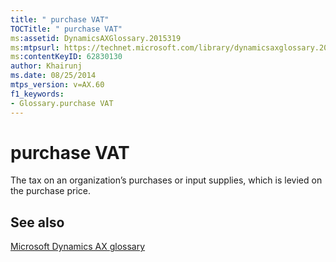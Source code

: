 ```yaml
---
title: " purchase VAT"
TOCTitle: " purchase VAT"
ms:assetid: DynamicsAXGlossary.2015319
ms:mtpsurl: https://technet.microsoft.com/library/dynamicsaxglossary.2015319(v=AX.60)
ms:contentKeyID: 62830130
author: Khairunj
ms.date: 08/25/2014
mtps_version: v=AX.60
f1_keywords:
- Glossary.purchase VAT
---
```


# purchase VAT

The tax on an organization’s purchases or input supplies, which is levied on the purchase price.

## See also

[Microsoft Dynamics AX glossary](glossary/microsoft-dynamics-ax-glossary.md)

  


